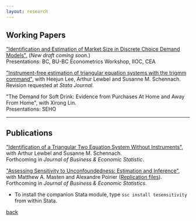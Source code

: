 ```yaml
---
layout: research
---
```


## Working Papers


["Identification and Estimation of Market Size in Discrete Choice Demand Models".](https://zhanglinqi.github.io/assets/pdf/restart-measurement_error_mkt_v19.pdf) (*New draft coming soon.*)   
Presentations: BC, BU-BC Econometrics Workshop, IIOC, CEA

["Instrument-free estimation of triangular equation systems with the trigmm command",](https://drive.google.com/file/d/1ssduVrNYEQ9bbyhdq8nTTbKCnfGndskI/view) with Heejun Lee, Arthur Lewbel and Susanne M. Schennach.   
Revision requested at *Stata Journal*.

"The Demand for Soft Drink: Evidence from Purchases At Home and Away From Home", with Xirong Lin.   
Presentations: SEHO

---

## Publications

["Identification of a Triangular Two Equation System Without Instruments",](https://drive.google.com/file/d/1XRAr9GDSg4ErfNVKHLHHbVtAsoKILQBI/view) with Arthur Lewbel and Susanne M. Schennach.   
Forthcoming in *Journal of Business & Economic Statistic*.

["Assessing Sensitivity to Unconfoundedness: Estimation and Inference",](https://arxiv.org/abs/2012.15716) with Matthew A. Masten and Alexandre Poirier ([Replication files](https://dl.dropboxusercontent.com/s/rj6nxlh6howhzvg/Replication%20Code.zip?dl=0)).      
Forthcoming in *Journal of Business & Economic Statistics*.

*   To install the companion Stata module, type `ssc install tesensitivity` from within Stata.

[back](./)
